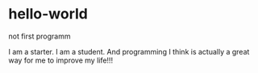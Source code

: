 # hello-world
not first programm

I am a starter. I am a student. And programming I think is actually a great way for me to improve my life!!!
